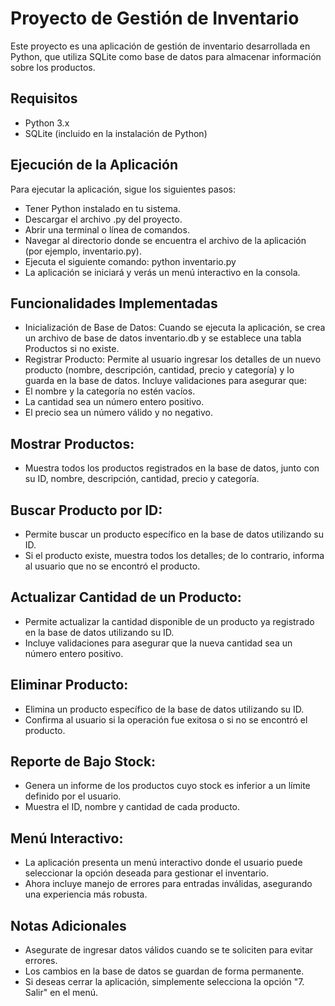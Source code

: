 # Proyecto de Gestión de Inventario
Este proyecto es una aplicación de gestión de inventario desarrollada en Python, que utiliza SQLite como base de datos para almacenar información sobre los productos.

## Requisitos
- Python 3.x
- SQLite (incluido en la instalación de Python)

## Ejecución de la Aplicación
Para ejecutar la aplicación, sigue los siguientes pasos:
- Tener Python instalado en tu sistema.
- Descargar el archivo .py del proyecto.
- Abrir una terminal o línea de comandos.
-  Navegar al directorio donde se encuentra el archivo de la aplicación (por ejemplo, inventario.py).
- Ejecuta el siguiente comando: python inventario.py
- La aplicación se iniciará y verás un menú interactivo en la consola.

## Funcionalidades Implementadas
- Inicialización de Base de Datos: Cuando se ejecuta la aplicación, se crea un archivo de base de datos inventario.db y se establece una tabla Productos si no existe.
- Registrar Producto: Permite al usuario ingresar los detalles de un nuevo producto (nombre, descripción, cantidad, precio y categoría) y lo guarda en la base de datos. Incluye validaciones para asegurar que:
- El nombre y la categoría no estén vacíos.
- La cantidad sea un número entero positivo.
- El precio sea un número válido y no negativo.

## Mostrar Productos:
- Muestra todos los productos registrados en la base de datos, junto con su ID, nombre, descripción, cantidad, precio y categoría.

## Buscar Producto por ID:
- Permite buscar un producto específico en la base de datos utilizando su ID.
- Si el producto existe, muestra todos los detalles; de lo contrario, informa al usuario que no se encontró el producto.

## Actualizar Cantidad de un Producto:
- Permite actualizar la cantidad disponible de un producto ya registrado en la base de datos utilizando su ID.
- Incluye validaciones para asegurar que la nueva cantidad sea un número entero positivo.

## Eliminar Producto:
- Elimina un producto específico de la base de datos utilizando su ID.
- Confirma al usuario si la operación fue exitosa o si no se encontró el producto.

## Reporte de Bajo Stock:
- Genera un informe de los productos cuyo stock es inferior a un límite definido por el usuario.
- Muestra el ID, nombre y cantidad de cada producto.

## Menú Interactivo:
- La aplicación presenta un menú interactivo donde el usuario puede seleccionar la opción deseada para gestionar el inventario.
- Ahora incluye manejo de errores para entradas inválidas, asegurando una experiencia más robusta.

## Notas Adicionales
- Asegurate de ingresar datos válidos cuando se te soliciten para evitar errores.
- Los cambios en la base de datos se guardan de forma permanente.
- Si deseas cerrar la aplicación, simplemente selecciona la opción "7. Salir" en el menú.